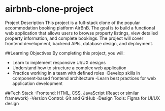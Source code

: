 # airbnb-clone-project
Project Description
This project is a full-stack clone of the popular accommodation booking platform AirBnB. The goal is to build a functional web application that allows users to browse property listings, view detailed property information, and complete bookings. The project will cover frontend development, backend APIs, database design, and deployment.

##Learning Objectives
By completing this project, you will:
 - Learn to implement responsive UI/UX designs
 - Understand how to structure a complex web application
 - Practice working in a team with defined roles
 -Develop skills in component-based frontend architecture
-Learn best practices for web application development

##Tech Stack
  -Frontend: HTML, CSS, JavaScript (React or similar framework)
  -Version Control: Git and GitHub
  -Design Tools: Figma for UI/UX design
